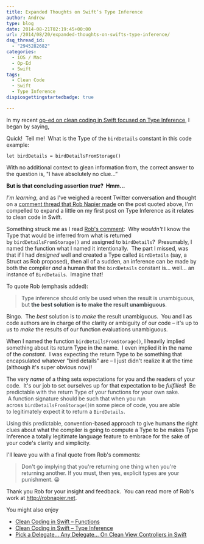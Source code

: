 ```yaml
---
title: Expanded Thoughts on Swift’s Type Inference
author: Andrew
type: blog
date: 2014-08-21T02:19:45+00:00
url: /2014/08/20/expanded-thoughts-on-swifts-type-inference/
dsq_thread_id:
  - "2945282682"
categories:
  - iOS / Mac
  - Op-Ed
  - Swift
tags:
  - Clean Code
  - Swift
  - Type Inference
dispiosgettingstartedbadge: true

---
```


In my recent <a title="Clean Coding in Swift – Type Inference" href="http://www.andrewcbancroft.com/2014/08/12/clean-coding-in-swift-type-inference/" target="_blank">op-ed on clean coding in Swift focused on Type Inference</a>, I began by saying,

Quick!  Tell me!  What is the Type of the `birdDetails` constant in this code example:

`let birdDetails = birdDetailsFromStorage()`

With no additional context to glean information from, the correct answer to the question is, "I have absolutely no clue&#8230;&#8221;

**But is that concluding assertion _true_?  Hmm&#8230;**

_I'm learning_, and as I've weighed a recent Twitter conversation and thought on a <a title="Rob Napier Comment" href="http://www.andrewcbancroft.com/2014/08/12/clean-coding-in-swift-type-inference/#comment-1551252721" target="_blank">comment thread that Rob Napier made</a> on the post quoted above, I'm compelled to expand a little on my first post on Type Inference as it relates to clean code in Swift.

Something struck me as I read <a title="Rob's Comment" href="http://www.andrewcbancroft.com/2014/08/12/clean-coding-in-swift-type-inference/#comment-1551252721" target="_blank">Rob's comment</a>:  Why _wouldn't_ I know the Type that would be inferred from what is returned by `birdDetailsFromStorage()` and assigned to `birdDetails`?  Presumably, I named the function what I named it intentionally.  The part I missed, was that if I had _designed_ well and created a Type called `BirdDetails` (say, a Struct as Rob proposed), then all of a sudden, an inference can be made by both the compiler _and_ a human that the `birdDetails` constant is&#8230; well&#8230; an instance of `BirdDetails`.  Imagine that!

To quote Rob (emphasis added):

> <span style="color: #3f4549;">Type inference should only be used when the result is unambiguous, but <strong>the best solution is to</strong> <strong>make the result unambiguous</strong>.</span>

Bingo.  The _best_ solution is to _make_ the result unambiguous.  You and I as code authors are in charge of the clarity or ambiguity of our code – it's up to us to _make_ the results of our function evaluations unambiguous.

When I named the function `birdDetailsFromStorage()`, I heavily implied something about its return Type in the name.  I even implied it in the name of the _constant_.  I was expecting the return Type to be something that encapsulated whatever "bird details&#8221; are – I just didn't realize it at the time (although it's super obvious now)!

The very _name_ of a thing sets expectations for you and the readers of your code.  It's our job to set ourselves up for that expectation to be _fulfilled_!  B<span style="color: #3f4549;">e predictable with the return Type of your functions for your own sake.  A function signature should be such that when you run across `birdDetailsFromStorage()`in some piece of code, you are able to legitimately expect it to return a `BirdDetails`.  </span>

<span style="color: #3f4549;">Using this predictable, </span>convention-based approach to give humans the right clues about what the compiler is going to compute a Type to be makes Type Inference a totally legitimate language feature to embrace for the sake of your code's clarity and simplicity.

I'll leave you with a final quote from Rob's comments:

> <span style="color: #3f4549;">Don't go implying that you're returning one thing when you're returning another. If you must, then yes, explicit types are your punishment. 😀</span>

Thank you Rob for your insight and feedback.  You can read more of Rob's work at <a title="Rob Napier's Blog" href="http://robnapier.net" target="_blank">http://robnapier.net</a>.

<div class="related-posts">
  <p>
    You might also enjoy
  </p>
  
  <ul>
    <li>
      <a title="Clean Coding in Swift – Functions" href="http://www.andrewcbancroft.com/2014/08/07/clean-coding-in-swift-functions/" target="_blank">Clean Coding in Swift – Functions</a>
    </li>
    <li>
      <a title="Clean Coding in Swift – Type Inference" href="http://www.andrewcbancroft.com/2014/08/12/clean-coding-in-swift-type-inference/" target="_blank">Clean Coding in Swift – Type Inference</a>
    </li>
    <li>
      <a title="Pick a Delegate… Any Delegate… On Clean View Controllers in Swift" href="http://www.andrewcbancroft.com/2014/08/26/pick-a-delegate-clean-view-controllers-in-swift/" target="_blank">Pick a Delegate… Any Delegate… On Clean View Controllers in Swift</a>
    </li>
  </ul>
</div>